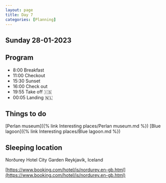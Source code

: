 ```yaml
--- 
layout: page
title: Day 7 
categories: [Planning] 
---
```

## Sunday 28-01-2023

## Program
- 8:00 Breakfast
- 11:00 Checkout
- 15:30 Sunset
- 16:00 Check out
- 19:55 Take off 🇮‍🇸
- 00:05 Landing 🇳‍🇱

## Things to do
[Perlan museum]({% link Interesting places/Perlan museum.md %})
[Blue lagoon]({% link Interesting places/Blue lagoon.md %})

## Sleeping location 
Norðurey Hotel City Garden
Reykjavík, Iceland

[https://www.booking.com/hotel/is/nordurey.en-gb.html](https://www.booking.com/hotel/is/nordurey.en-gb.html)
